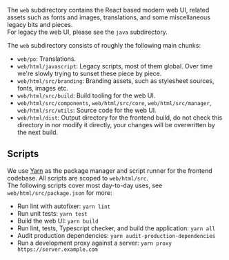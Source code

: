 The `web` subdirectory contains the React based modern web UI, related assets such as fonts and images, translations, and some miscellaneous legacy bits and pieces.  
For legacy the web UI, please see the `java` subdirectory.  

The `web` subdirectory consists of roughly the following main chunks:  

 - `web/po`: Translations.
 - `web/html/javascript`: Legacy scripts, most of them global. Over time we're slowly trying to sunset these piece by piece.  
 - `web/html/src/branding`: Branding assets, such as stylesheet sources, fonts, images etc.
 - `web/html/src/build`: Build tooling for the web UI.
 - `web/html/src/components`, `web/html/src/core`, `web/html/src/manager`, `web/html/src/utils`: Source code for the web UI.
 - `web/html/dist`: Output directory for the frontend build, do not check this directory in nor modify it directly, your changes will be overwritten by the next build.  

## Scripts

We use [Yarn](https://yarnpkg.com/) as the package manager and script runner for the frontend codebase. All scripts are scoped to `web/html/src`.  
The following scripts cover most day-to-day uses, see `web/html/src/package.json` for more:  

 - Run lint with autofixer: `yarn lint`
 - Run unit tests: `yarn test`  
 - Build the web UI: `yarn build`  
 - Run lint, tests, Typescript checker, and build the application: `yarn all`  
 - Audit production dependencies: `yarn audit-production-dependencies`
 - Run a development proxy against a server: `yarn proxy https://server.example.com`  
